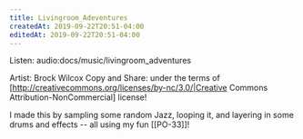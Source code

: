 ```yaml
---
title: Livingroom_Adeventures
createdAt: 2019-09-22T20:51-04:00
editedAt: 2019-09-22T20:51-04:00
---
```


Listen: audio:docs/music/livingroom_adventures

Artist: Brock Wilcox
Copy and Share: under the terms of [http://creativecommons.org/licenses/by-nc/3.0/|Creative Commons Attribution-NonCommercial] license!

I made this by sampling some random Jazz, looping it, and layering in some drums and effects -- all using my fun [[PO-33]]!

